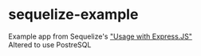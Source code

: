 sequelize-example
=================

Example app from Sequelize's ["Usage with Express.JS"](http://sequelizejs.com/articles/express)  
Altered to use PostreSQL


